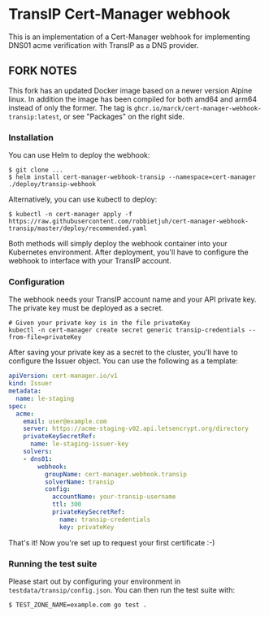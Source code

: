 # TransIP Cert-Manager webhook

This is an implementation of a Cert-Manager webhook for implementing DNS01 acme verification with TransIP as a DNS provider.

## FORK NOTES

This fork has an updated Docker image based on a newer version Alpine linux. In addition the image has been compiled for
both amd64 and arm64 instead of only the former. The tag is `ghcr.io/marck/cert-manager-webhook-transip:latest`, or
see "Packages" on the right side.

### Installation

You can use Helm to deploy the webhook:

```shell script
$ git clone ...
$ helm install cert-manager-webhook-transip --namespace=cert-manager ./deploy/transip-webhook
```

Alternatively, you can use kubectl to deploy:

```shell script
$ kubectl -n cert-manager apply -f https://raw.githubusercontent.com/robbietjuh/cert-manager-webhook-transip/master/deploy/recommended.yaml
```

Both methods will simply deploy the webhook container into your Kubernetes environment. After deployment, you'll have to configure the webhook to interface with your TransIP account.

### Configuration

The webhook needs your TransIP account name and your API private key. The private key must be deployed as a secret.

```shell script
# Given your private key is in the file privateKey
kubectl -n cert-manager create secret generic transip-credentials --from-file=privateKey
```

After saving your private key as a secret to the cluster, you'll have to configure the Issuer object. You can use the following as a template:

```yaml
apiVersion: cert-manager.io/v1
kind: Issuer
metadata:
  name: le-staging
spec:
  acme:
    email: user@example.com
    server: https://acme-staging-v02.api.letsencrypt.org/directory
    privateKeySecretRef:
      name: le-staging-issuer-key
    solvers:
    - dns01:
        webhook:
          groupName: cert-manager.webhook.transip
          solverName: transip
          config:
            accountName: your-transip-username
            ttl: 300
            privateKeySecretRef:
              name: transip-credentials
              key: privateKey
```

That's it! Now you're set up to request your first certificate :-)

### Running the test suite

Please start out by configuring your environment in `testdata/transip/config.json`. You can then run the test suite with:

```bash
$ TEST_ZONE_NAME=example.com go test .
```
